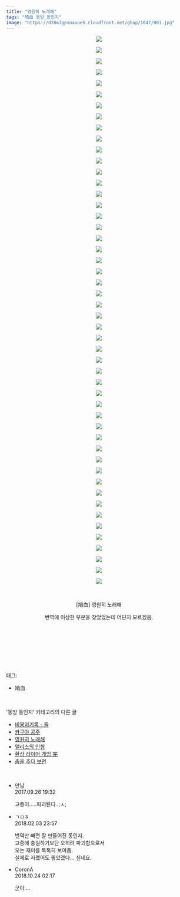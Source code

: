 ```yaml
---
title: "영원히 노래해"
tags: "鳩血 동방_동인지"
image: "https://d28m3gpsoauueh.cloudfront.net/ghap/1047/001.jpg"
---
```

<div class="article">
<p style="text-align: center; clear: none; float: none;"><img src="{{ site.imgserver4 }}/ghap/1047/001.jpg"/></p>
<p style="text-align: center; clear: none; float: none;"><img src="{{ site.imgserver4 }}/ghap/1047/002.jpg"/></p>
<p style="text-align: center; clear: none; float: none;"><img src="{{ site.imgserver4 }}/ghap/1047/003.jpg"/></p>
<p style="text-align: center; clear: none; float: none;"><img src="{{ site.imgserver4 }}/ghap/1047/004.jpg"/></p>
<p style="text-align: center; clear: none; float: none;"><img src="{{ site.imgserver4 }}/ghap/1047/005.jpg"/></p>
<p style="text-align: center; clear: none; float: none;"><img src="{{ site.imgserver4 }}/ghap/1047/006.jpg"/></p>
<p style="text-align: center; clear: none; float: none;"><img src="{{ site.imgserver4 }}/ghap/1047/007.jpg"/></p>
<p style="text-align: center; clear: none; float: none;"><img src="{{ site.imgserver4 }}/ghap/1047/008.jpg"/></p>
<p style="text-align: center; clear: none; float: none;"><img src="{{ site.imgserver4 }}/ghap/1047/009.jpg"/></p>
<p style="text-align: center; clear: none; float: none;"><img src="{{ site.imgserver4 }}/ghap/1047/010.jpg"/></p>
<p style="text-align: center; clear: none; float: none;"><img src="{{ site.imgserver4 }}/ghap/1047/011.jpg"/></p>
<p style="text-align: center; clear: none; float: none;"><img src="{{ site.imgserver4 }}/ghap/1047/012.jpg"/></p>
<p style="text-align: center; clear: none; float: none;"><img src="{{ site.imgserver4 }}/ghap/1047/013.jpg"/></p>
<p style="text-align: center; clear: none; float: none;"><img src="{{ site.imgserver4 }}/ghap/1047/014.jpg"/></p>
<p style="text-align: center; clear: none; float: none;"><img src="{{ site.imgserver4 }}/ghap/1047/015.jpg"/></p>
<p style="text-align: center; clear: none; float: none;"><img src="{{ site.imgserver4 }}/ghap/1047/016.jpg"/></p>
<p style="text-align: center; clear: none; float: none;"><img src="{{ site.imgserver4 }}/ghap/1047/017.jpg"/></p>
<p style="text-align: center; clear: none; float: none;"><img src="{{ site.imgserver4 }}/ghap/1047/018.jpg"/></p>
<p style="text-align: center; clear: none; float: none;"><img src="{{ site.imgserver4 }}/ghap/1047/019.jpg"/></p>
<p style="text-align: center; clear: none; float: none;"><img src="{{ site.imgserver4 }}/ghap/1047/020.jpg"/></p>
<p style="text-align: center; clear: none; float: none;"><img src="{{ site.imgserver4 }}/ghap/1047/021.jpg"/></p>
<p style="text-align: center; clear: none; float: none;"><img src="{{ site.imgserver4 }}/ghap/1047/022.jpg"/></p>
<p style="text-align: center; clear: none; float: none;"><img src="{{ site.imgserver4 }}/ghap/1047/023.jpg"/></p>
<p style="text-align: center; clear: none; float: none;"><img src="{{ site.imgserver4 }}/ghap/1047/024.jpg"/></p>
<p style="text-align: center; clear: none; float: none;"><img src="{{ site.imgserver4 }}/ghap/1047/025.jpg"/></p>
<p style="text-align: center; clear: none; float: none;"><img src="{{ site.imgserver4 }}/ghap/1047/026.jpg"/></p>
<p style="text-align: center; clear: none; float: none;"><img src="{{ site.imgserver4 }}/ghap/1047/027.jpg"/></p>
<p style="text-align: center; clear: none; float: none;"><img src="{{ site.imgserver4 }}/ghap/1047/028.jpg"/></p>
<p style="text-align: center; clear: none; float: none;"><img src="{{ site.imgserver4 }}/ghap/1047/029.jpg"/></p>
<p style="text-align: center; clear: none; float: none;"><img src="{{ site.imgserver4 }}/ghap/1047/030.jpg"/></p>
<p style="text-align: center; clear: none; float: none;"><img src="{{ site.imgserver4 }}/ghap/1047/031.jpg"/></p>
<p style="text-align: center; clear: none; float: none;"><img src="{{ site.imgserver4 }}/ghap/1047/032.jpg"/></p>
<p style="text-align: center; clear: none; float: none;"><img src="{{ site.imgserver4 }}/ghap/1047/033.jpg"/></p>
<p style="text-align: center; clear: none; float: none;"><img src="{{ site.imgserver4 }}/ghap/1047/034.jpg"/></p>
<p style="text-align: center; clear: none; float: none;"><img src="{{ site.imgserver4 }}/ghap/1047/035.jpg"/></p>
<p style="text-align: center; clear: none; float: none;"><img src="{{ site.imgserver4 }}/ghap/1047/036.jpg"/></p>
<p style="text-align: center; clear: none; float: none;"><img src="{{ site.imgserver4 }}/ghap/1047/037.jpg"/></p>
<p style="text-align: center; clear: none; float: none;"><img src="{{ site.imgserver4 }}/ghap/1047/038.jpg"/></p>
<p style="text-align: center; clear: none; float: none;"><img src="{{ site.imgserver4 }}/ghap/1047/039.jpg"/></p>
<p style="text-align: center; clear: none; float: none;"><img src="{{ site.imgserver4 }}/ghap/1047/040.jpg"/></p>
<p style="text-align: center; clear: none; float: none;"><img src="{{ site.imgserver4 }}/ghap/1047/041.jpg"/></p>
<p style="text-align: center; clear: none; float: none;"><img src="{{ site.imgserver4 }}/ghap/1047/042.jpg"/></p>
<p style="text-align: center; clear: none; float: none;"><img src="{{ site.imgserver4 }}/ghap/1047/043.jpg"/></p>
<p style="text-align: center; clear: none; float: none;"><img src="{{ site.imgserver4 }}/ghap/1047/044.jpg"/></p>
<p style="text-align: center; clear: none; float: none;"><img src="{{ site.imgserver4 }}/ghap/1047/045.jpg"/></p>
<p style="text-align: center; clear: none; float: none;"><img src="{{ site.imgserver4 }}/ghap/1047/046.jpg"/></p>
<p style="text-align: center; clear: none; float: none;"><img src="{{ site.imgserver4 }}/ghap/1047/047.jpg"/></p>
<p style="text-align: center; clear: none; float: none;"><img src="{{ site.imgserver4 }}/ghap/1047/048.jpg"/></p>
<p style="text-align: center; clear: none; float: none;"><img src="{{ site.imgserver4 }}/ghap/1047/049.jpg"/></p>
<p style="text-align: center; clear: none; float: none;"><img src="{{ site.imgserver4 }}/ghap/1047/050.jpg"/></p>
<p style="text-align: center; clear: none; float: none;"><br/></p>
<p style="text-align: center; clear: none; float: none;">[鳩血] 영원히 노래해</p>
<p style="text-align: center; clear: none; float: none;"></p>
<p style="text-align: center; clear: none; float: none;">번역에 이상한 부분을 찾았었는데 어딘지 모르겠음.</p>
<p style="text-align: center; clear: none; float: none;"><br/></p>
<p style="text-align: center; clear: none; float: none;"><br/></p>
<p><br/></p>
</div><br/>
<div class="tagTrail">
<p>태그: </p>
<ul>
<li>鳩血</li>
</ul>
</div><br/>
<div class="another">
<p>'동방 동인지' 카테고리의 다른 글</p>
<ul>
<li><a href="/ghap_1049">비봉괴기록 - 둘</a></li>
<li><a href="/ghap_1048">카구야 공주</a></li>
<li><a href="/ghap_1047">영원히 노래해</a></li>
<li><a href="/ghap_1046">앨리스의 인형</a></li>
<li><a href="/ghap_1044">환상 라이어 게임 完</a></li>
<li><a href="/ghap_1043">춤을 추다 보면</a></li>
</ul>
</div><br/>
<div class="cb_module cb_fluid">
<div class="cb_wrt cb_profile">
<div class="comment">
<ul>
<li class="cb_thumb_off" id="comment15091056">
<div class="cb_comment_area">
<div class="cb_info_area">
<div class="cb_section">
<span class="cb_nick_name">만남</span>
</div>
<div class="cb_section">
<span class="cb_date">2017.09.26 19:32 </span>
</div>
</div>
<div class="cb_dsc_comment">
<p class="cb_dsc">
											고증이.....파괴된다..;ㅅ;
										</p>
</div>
</div></li>
<li class="cb_thumb_off" id="comment15191238">
<div class="cb_comment_area">
<div class="cb_info_area">
<div class="cb_section">
<span class="cb_nick_name">ㄱㅁㅎ</span>
</div>
<div class="cb_section">
<span class="cb_date">2018.02.03 23:57 </span>
</div>
</div>
<div class="cb_dsc_comment">
<p class="cb_dsc">
											번역만 빼면 잘 만들어진 동인지.<br/>
고증에 충실하기보단 오히려 파괴함으로서<br/>
오는 재미를 톡톡히 보여줌.<br/>
실제로 저랬어도 좋았겠다... 싶네요.
										</p>
</div>
</div></li>
<li class="cb_thumb_off" id="comment15361058">
<div class="cb_comment_area">
<div class="cb_info_area">
<div class="cb_section">
<span class="cb_nick_name">CoronA</span>
</div>
<div class="cb_section">
<span class="cb_date">2018.10.24 02:17 </span>
</div>
</div>
<div class="cb_dsc_comment">
<p class="cb_dsc">
											군아....
										</p>
</div>
</div></li>
</ul>
</div>
</div><!-- commentList close -->
</div><br/>
